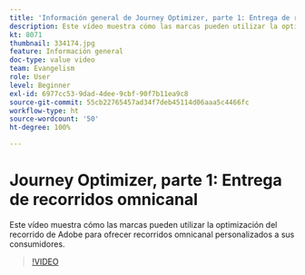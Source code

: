 ```yaml
---
title: 'Información general de Journey Optimizer, parte 1: Entrega de recorridos omnicanal'
description: Este vídeo muestra cómo las marcas pueden utilizar la optimización del recorrido de Adobe para ofrecer recorridos omnicanal personalizados a sus consumidores.
kt: 8071
thumbnail: 334174.jpg
feature: Información general
doc-type: value video
team: Evangelism
role: User
level: Beginner
exl-id: 6977cc53-9dad-4dee-9cbf-90f7b11ea9c8
source-git-commit: 55cb22765457ad34f7deb45114d06aaa5c4466fc
workflow-type: ht
source-wordcount: '50'
ht-degree: 100%

---
```


# Journey Optimizer, parte 1: Entrega de recorridos omnicanal

Este vídeo muestra cómo las marcas pueden utilizar la optimización del recorrido de Adobe para ofrecer recorridos omnicanal personalizados a sus consumidores.

>[!VIDEO](https://video.tv.adobe.com/v/334174?quality=12)
